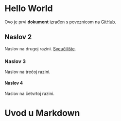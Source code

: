 # Hello World
Ovo je prvi **dokument** izrađen s poveznicom na [GitHub](https://github.com).

## Naslov 2
Naslov na drugoj razini. [Sveučilište](http://www.unizd.hr).

### Naslov 3
Naslov na trećoj razini.

#### Naslov 4
Naslov na četvrtoj razini.

# Uvod u Markdown
